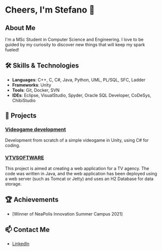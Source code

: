 # Cheers, I'm Stefano 👋

## About Me
I'm a MSc Student in Computer Science and Engineering. I love to be guided by my curiosity to discover new things that will keep my spark fueled!

## 🛠 Skills & Technologies
- **Languages**: C++, C, C#, Java, Python, UML, PL/SQL, SFC, Ladder
- **Frameworks**: Unity
- **Tools**: Git, Docker, SVN
- **IDEs**: Eclipse, VisualStudio, Spyder, Oracle SQL Developer, CoDeSys, ChibiStudio

## 🚀 Projects
### [Videogame development](https://github.com/ste-lic/bsc-projects/tree/main/multimedia-systems)
Development from scratch of a simple videogame in Unity, using C# for coding.


### [VTVSOFTWARE](https://github.com/ste-lic/bsc-projects/tree/main/software-engineering/VTVSOFTWARE)
This project is aimed at creating a web application for a TV agency. The code was written in Java, and the web application has been deployed using a web server (such as Tomcat or Jetty) and uses an H2 Database for data storage.

## 🏆 Achievements
<!-- - [Certification 1]
- [Award 1] -->
- [Winner of NeaPolis Innovation Summer Campus 2021]

## 📫 Contact Me
- [LinkedIn](www.linkedin.com/in/stelic)
<!-- - [Personal Website](Your Website URL)
- Email: [Your Email] -->
